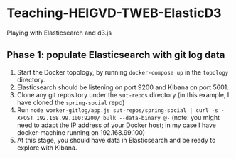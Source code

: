 # Teaching-HEIGVD-TWEB-ElasticD3
Playing with Elasticsearch and d3.js

## Phase 1: populate Elasticsearch with git log data

1. Start the Docker topology, by running `docker-compose up` in the `topology` directory.
2. Elasticsearch should be listening on port 9200 and Kibana on port 5601.
2. Clone any git repository under the `sut-repos` directory (in this example, I have cloned the `spring-social` repo)
3. Run `node worker-gitlog/app.js sut-repos/spring-social | curl -s -XPOST 192.168.99.100:9200/_bulk --data-binary @-` (note: you might need to adapt the IP address of your Docker host; in my case I have docker-machine running on 192.168.99.100)
4. At this stage, you should have data in Elasticsearch and be ready to explore with Kibana.